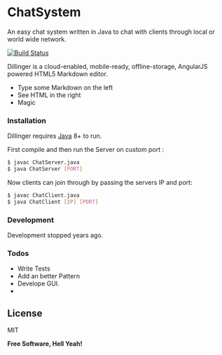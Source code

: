 # ChatSystem
An easy chat system written in Java to chat with clients through local or world wide network.

[![Build Status](https://travis-ci.org/joemccann/dillinger.svg?branch=master)](https://travis-ci.org/joemccann/dillinger)

Dillinger is a cloud-enabled, mobile-ready, offline-storage, AngularJS powered HTML5 Markdown editor.

  - Type some Markdown on the left
  - See HTML in the right
  - Magic

### Installation

Dillinger requires [Java](https://java.com/) 8+ to run.

First compile and then run the Server on custom port :

```sh
$ javac ChatServer.java
$ java ChatServer [PORT]
```

Now clients can join through by passing the servers IP and port:

```sh
$ javac ChatClient.java
$ java ChatClient [IP] [PORT]
```

### Development

Development stopped years ago. 

### Todos

 - Write Tests
 - Add an better Pattern
 - Develope GUI.
 - 
License
----
MIT


**Free Software, Hell Yeah!**

